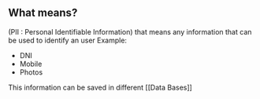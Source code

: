 ## What means?

(PII : Personal Identifiable Information) that means any information that can be used to identify an user
Example:
+ DNI
+ Mobile
+ Photos

This information can be saved in different [[Data Bases]]
